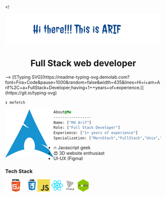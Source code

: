 <!
<div align='center'>
  <img height='100' src="https://github.com/arif013/arif013/blob/main/images/arif013.png?raw=true">
  <h1> Full Stack web developer </h1>
</div>
-->
[![Typing SVG](https://readme-typing-svg.demolab.com?font=Fira+Code&pause=1000&random=false&width=435&lines=Hi+i+am+Arif%2C+a+FullStack+Developer;having+1++years+of+experience.)](https://git.io/typing-svg)

```css
❯ mefetch
```

<div style="display:block;text-align:left"><img align="left" src="https://raw.githubusercontent.com/simran-sankhala/simran-sankhala/main/arch.png" border="0" style="width:156px;">
  
  ```css
  About@Me
  -----------------
  Name: ["Md Arif"]
  Role: ["Full Stack Developer"]
  Experience: ["1+ years of experience"]
  Specialization: ["MernStack","FullStack","Unix","Open Source Development","API Development","Bash Scripting"]
```
- 🔥 Javascript geek
- 😍 3D website enthusiast
- UI-UX (Figma)

### Tech Stack
<code><img height="40" src="https://github.com/arif013/arif013/blob/main/images/html5-logo.png?raw=true"></code>
<code><img height="40" src="https://github.com/arif013/arif013/blob/main/images/css-logo.png?raw=true"></code>
<code><img height="40" src="https://github.com/arif013/arif013/blob/main/images/js-logo.png?raw=true"></code>
<code><img height="40" src="https://github.com/arif013/arif013/blob/main/images/react-logo.png?raw=true"></code>
<code><img height="40" src="https://github.com/arif013/arif013/blob/main/images/threejs-logo.png?raw=true"></code>
<code><img height="40" src="https://github.com/arif013/arif013/blob/main/images/1_v2vdfKqD4MtmTSgNP0o5cg.png?raw=true"></code>
<!--images/1_v2vdfKqD4MtmTSgNP0o5cg.png
**arif013/arif013** is a ✨ _special_ ✨ repository because its `README.md` (this file) appears on your GitHub profile.

Here are some ideas to get you started:

- 🔭 I’m currently working on ...
- 🌱 I’m currently learning ...
- 👯 I’m looking to collaborate on ...
- 🤔 I’m looking for help with ...
- 💬 Ask me about ...
- 📫 How to reach me: ...
- 😄 Pronouns: ...
- ⚡ Fun fact: ...
-->
